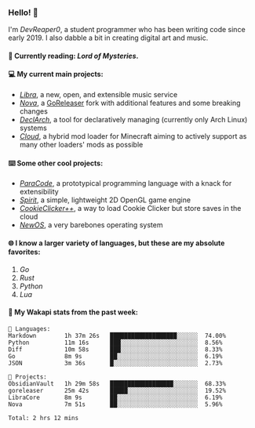 ### Hello! 👋

I'm _DevReaper0_, a student programmer who has been writing code since early 2019. I also dabble a bit in creating digital art and music.

#### 📖 Currently reading: *Lord of Mysteries*.

#### 💻 My current main projects:

-   _[Libra](https://github.com/LibraMusic)_, a new, open, and extensible music service
-   _[Nova](https://github.com/LibraMusic/Nova)_, a [GoReleaser](https://github.com/goreleaser/goreleaser) fork with additional features and some breaking changes
-   _[DeclArch](https://github.com/DevReaper0/declarch)_, a tool for declaratively managing (currently only Arch Linux) systems
-   _[Cloud](https://github.com/CloudLoaderMC/CloudLoader)_, a hybrid mod loader for Minecraft aiming to actively support as many other loaders' mods as possible

#### ⌨️ Some other cool projects:

-   _[ParaCode](https://github.com/ParaCodeLang/ParaCode)_, a prototypical programming language with a knack for extensibility
-   _[Spirit](https://gitlab.com/DevReaper0/SpiritEngine)_, a simple, lightweight 2D OpenGL game engine
-   _[CookieClicker++](https://github.com/DevReaper0/CookieClickerPlusPlus)_, a way to load Cookie Clicker but store saves in the cloud
-   _[NewOS](https://github.com/DevReaper0/NewOS)_, a very barebones operating system

#### 🌐 I know a larger variety of languages, but these are my absolute favorites:

1. _Go_
2. _Rust_
3. _Python_
4. _Lua_

#### 📡 My Wakapi stats from the past week:

```text
💾 Languages:
Markdown        1h 37m 26s   ███████████████████░░░░░░  74.00%
Python          11m 16s      ███░░░░░░░░░░░░░░░░░░░░░░  8.56%
Diff            10m 58s      ███░░░░░░░░░░░░░░░░░░░░░░  8.33%
Go              8m 9s        ██░░░░░░░░░░░░░░░░░░░░░░░  6.19%
JSON            3m 36s       █░░░░░░░░░░░░░░░░░░░░░░░░  2.73%

💼 Projects:
ObsidianVault   1h 29m 58s   ██████████████████░░░░░░░  68.33%
goreleaser      25m 42s      █████░░░░░░░░░░░░░░░░░░░░  19.52%
LibraCore       8m 9s        ██░░░░░░░░░░░░░░░░░░░░░░░  6.19%
Nova            7m 51s       ██░░░░░░░░░░░░░░░░░░░░░░░  5.96%

Total: 2 hrs 12 mins
```
